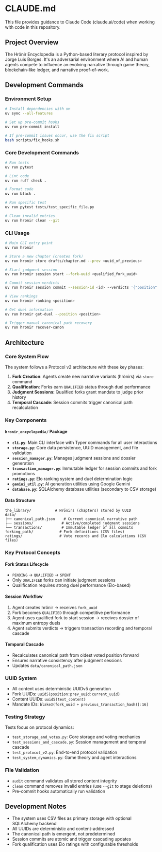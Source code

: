 # CLAUDE.md

This file provides guidance to Claude Code (claude.ai/code) when working with code in this repository.

## Project Overview

The Hrönir Encyclopedia is a Python-based literary protocol inspired by Jorge Luis Borges. It's an adversarial environment where AI and human agents compete to influence an evolving narrative through game theory, blockchain-like ledger, and narrative proof-of-work.

## Development Commands

### Environment Setup
```bash
# Install dependencies with uv
uv sync --all-features

# Set up pre-commit hooks
uv run pre-commit install

# If pre-commit issues occur, use the fix script
bash scripts/fix_hooks.sh
```

### Core Development Commands
```bash
# Run tests
uv run pytest

# Lint code
uv run ruff check .

# Format code
uv run black .

# Run specific test
uv run pytest tests/test_specific_file.py

# Clean invalid entries
uv run hronir clean --git
```

### CLI Usage
```bash
# Main CLI entry point
uv run hronir

# Store a new chapter (creates fork)
uv run hronir store drafts/chapter.md --prev <uuid_of_previous>

# Start judgment session
uv run hronir session start --fork-uuid <qualified_fork_uuid>

# Commit session verdicts
uv run hronir session commit --session-id <id> --verdicts '{"position": "winning_fork_uuid"}'

# View rankings
uv run hronir ranking <position>

# Get duel information
uv run hronir get-duel --position <position>

# Trigger manual canonical path recovery
uv run hronir recover-canon
```

## Architecture

### Core System Flow
The system follows a Protocol v2 architecture with these key phases:
1. **Fork Creation**: Agents create new narrative variants (hrönirs) via `store` command
2. **Qualification**: Forks earn `QUALIFIED` status through duel performance 
3. **Judgment Sessions**: Qualified forks grant mandate to judge prior history
4. **Temporal Cascade**: Session commits trigger canonical path recalculation

### Key Components

#### `hronir_encyclopedia/` Package
- **`cli.py`**: Main CLI interface with Typer commands for all user interactions
- **`storage.py`**: Core data persistence, UUID management, and file validation
- **`session_manager.py`**: Manages judgment sessions and dossier generation
- **`transaction_manager.py`**: Immutable ledger for session commits and fork promotions
- **`ratings.py`**: Elo ranking system and duel determination logic
- **`gemini_util.py`**: AI generation utilities using Google Gemini
- **`database.py`**: SQLAlchemy database utilities (secondary to CSV storage)

#### Data Structure
```
the_library/           # Hrönirs (chapters) stored by UUID
data/
├── canonical_path.json    # Current canonical narrative path
├── sessions/             # Active/completed judgment sessions
└── transactions/         # Immutable ledger of all commits
forking_path/            # Fork definitions (CSV files)
ratings/                 # Vote records and Elo calculations (CSV files)
```

### Key Protocol Concepts

#### Fork Status Lifecycle
- `PENDING` → `QUALIFIED` → `SPENT`
- Only `QUALIFIED` forks can initiate judgment sessions
- Qualification requires strong duel performance (Elo-based)

#### Session Workflow
1. Agent creates hrönir → receives `fork_uuid`
2. Fork becomes `QUALIFIED` through competitive performance
3. Agent uses qualified fork to start session → receives dossier of maximum entropy duels
4. Agent submits verdicts → triggers transaction recording and temporal cascade

#### Temporal Cascade
- Recalculates canonical path from oldest voted position forward
- Ensures narrative consistency after judgment sessions
- Updates `data/canonical_path.json`

### UUID System
- All content uses deterministic UUIDv5 generation
- Fork UUIDs: `uuid5(position:prev_uuid:current_uuid)`
- Content UUIDs: `uuid5(text_content)`
- Mandate IDs: `blake3(fork_uuid + previous_transaction_hash)[:16]`

### Testing Strategy
Tests focus on protocol dynamics:
- `test_storage_and_votes.py`: Core storage and voting mechanics
- `test_sessions_and_cascade.py`: Session management and temporal cascade
- `test_protocol_v2.py`: End-to-end protocol validation
- `test_system_dynamics.py`: Game theory and agent interactions

### File Validation
- `audit` command validates all stored content integrity
- `clean` command removes invalid entries (use `--git` to stage deletions)
- Pre-commit hooks automatically run validation

## Development Notes

- The system uses CSV files as primary storage with optional SQLAlchemy backend
- All UUIDs are deterministic and content-addressed
- The canonical path is emergent, not predetermined
- Session commits are atomic and trigger cascading updates
- Fork qualification uses Elo ratings with configurable thresholds